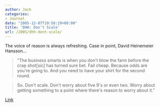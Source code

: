 ```yaml
---
author: Jack
categories:
- Journal
date: "2005-12-07T19:58:29+00:00"
title: 'DHH: Don’t Scale'
url: /2005/dhh-dont-scale/
---
```


The voice of reason is always refreshing. Case in point, David Heinemeier Hansson&#8230;

> 
> 
> "The business smarts is when you don't blow the farm before the crap shot[sic] has turned sure bet. Fail cheap. Because odds are you're going to. And you need to have your shirt for the second round.
> 
> 

> 
> 
> So. Don't scale. Don't worry about five 9's or even two. Worry about getting something to a point where there's reason to worry about it."
> 
> 

[Link][1]

 [1]: http://37signals.com/svn/archives2/dont_scale_99999_uptime_is_for_walmart.php